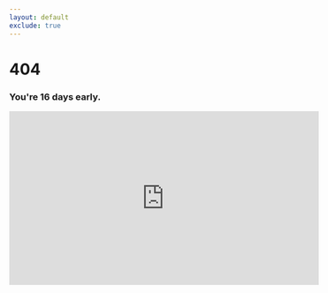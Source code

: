 ```yaml
---
layout: default
exclude: true
---
```


# 404

### You're 16 days early.

<iframe width="560" height="315" src="https://www.youtube.com/embed/FWtO0cfgewY" frameborder="0" allowfullscreen></iframe>
